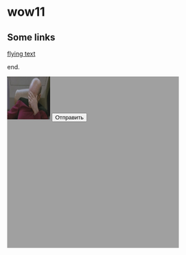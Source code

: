 # wow11


## Some links

[flying text](http://jsfiddle.net/karalamalar/atNva/)

end.

<script src="https://ajax.googleapis.com/ajax/libs/jquery/1.11.2/jquery.min.js"></script>
<style>
#img {
  position: relative;
}

</style>

<script>

jQuery(function($) {
  $('#img').mouseover(function() {
    var dWidth = $('#field').width() - 100, // 100 = image width
      dHeight = $('#field').height() - 100, // 100 = image height
      nextX = Math.floor(Math.random() * dWidth),
      nextY = Math.floor(Math.random() * dHeight);
    $(this).animate({
      left: nextX + 'px',
      top: nextY + 'px'
    });
  });
});


</script>

<div style="height:400px; width:400px; background:#A0A0A0; min-height: 400px; min-width: 400px;" id="field">
<img src="/facepalm.jpg" width="100" height="100" alt="Grey Square" id="img" />

<input type="submit" value="Отправить" onclick="loadImage()">
</div>
